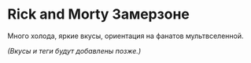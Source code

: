 # Rick and Morty Замерзоне

Много холода, яркие вкусы, ориентация на фанатов мультвселенной.

_(Вкусы и теги будут добавлены позже.)_